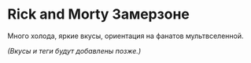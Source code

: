 # Rick and Morty Замерзоне

Много холода, яркие вкусы, ориентация на фанатов мультвселенной.

_(Вкусы и теги будут добавлены позже.)_